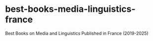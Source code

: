# best-books-media-linguistics-france
Best Books on Media and Linguistics Published in France (2019-2025)
